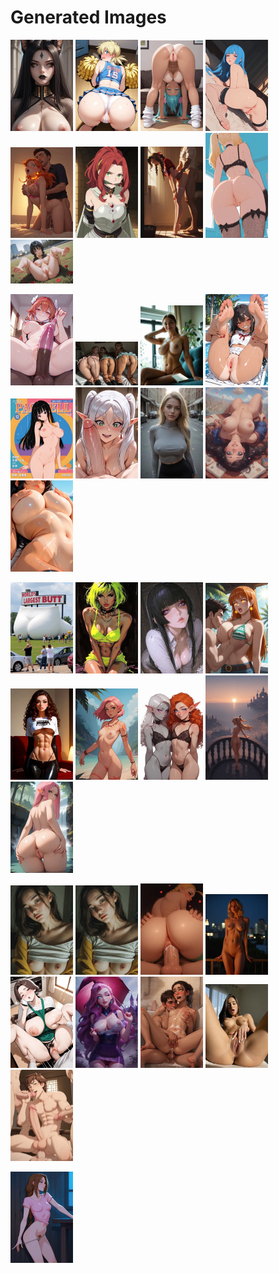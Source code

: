 # Generated Images



<img src="2025_10_16_01_thumb.webp" width="100"/> <img src="2025_10_16_02_thumb.webp" width="100"/> <img src="2025_10_16_03_thumb.webp" width="100"/> <img src="2025_10_16_04_thumb.webp" width="100"/> <img src="2025_10_16_05_thumb.webp" width="100"/> <img src="2025_10_16_06_thumb.webp" width="100"/> <img src="2025_10_16_07_thumb.webp" width="100"/> <img src="2025_10_16_08_thumb.webp" width="100"/> <img src="2025_10_16_09_thumb.webp" width="100"/>

<img src="2025_10_16_10_thumb.webp" width="100"/> <img src="2025_10_16_11_thumb.webp" width="100"/> <img src="2025_10_16_12_thumb.webp" width="100"/> <img src="2025_10_16_13_thumb.webp" width="100"/> <img src="2025_10_16_14_thumb.webp" width="100"/> <img src="2025_10_16_15_thumb.webp" width="100"/> <img src="2025_10_16_16_thumb.webp" width="100"/> <img src="2025_10_16_17_thumb.webp" width="100"/> <img src="2025_10_16_18_thumb.webp" width="100"/>

<img src="2025_10_16_19_thumb.webp" width="100"/> <img src="2025_10_16_20_thumb.webp" width="100"/> <img src="2025_10_16_21_thumb.webp" width="100"/> <img src="2025_10_16_22_thumb.webp" width="100"/> <img src="2025_10_16_23_thumb.webp" width="100"/> <img src="2025_10_16_24_thumb.webp" width="100"/> <img src="2025_10_16_25_thumb.webp" width="100"/> <img src="2025_10_16_26_thumb.webp" width="100"/> <img src="2025_10_16_27_thumb.webp" width="100"/>

<img src="2025_10_16_28_thumb.webp" width="100"/> <img src="2025_10_16_29_thumb.webp" width="100"/> <img src="2025_10_16_30_thumb.webp" width="100"/> <img src="2025_10_16_31_thumb.webp" width="100"/> <img src="2025_10_16_32_thumb.webp" width="100"/> <img src="2025_10_16_33_thumb.webp" width="100"/> <img src="2025_10_16_34_thumb.webp" width="100"/> <img src="2025_10_16_35_thumb.webp" width="100"/> <img src="2025_10_16_36_thumb.webp" width="100"/>

<img src="2025_10_16_37_thumb.webp" width="100"/>